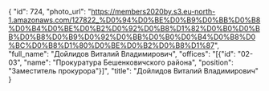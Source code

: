 {
    "id": 724,
    "photo_url": "https://members2020by.s3.eu-north-1.amazonaws.com/127822_%D0%94%D0%BE%D0%B9%D0%BB%D0%B8%D0%B4%D0%BE%D0%B2%D0%92%D0%B8%D1%82%D0%B0%D0%BB%D0%B8%D0%B9%D0%92%D0%BB%D0%B0%D0%B4%D0%B8%D0%BC%D0%B8%D1%80%D0%BE%D0%B2%D0%B8%D1%87",
    "full_name": "Дойлидов Виталий Владимирович",
    "offices": "[{\"id\": \"02-03\", \"name\": \"Прокуратура Бешенковичского района\", \"position\": \"Заместитель прокурора\"}]",
    "title": "Дойлидов Виталий Владимирович"
}